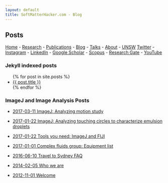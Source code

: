 ```yaml
---
layout: default
title: SoftMatterHacker.com - Blog
---
```


## Posts

 [Home](index.md) - [Research](research.md) - [Publications](publications.md) -  [Blog](blog.md) - [Talks](talks.md) - [About](people.md) -  [UNSW](https://research.unsw.edu.au/people/associate-professor-patrick-spicer) 
 [Twitter](http://twitter.com/SoftMatterHackr/) -  [Instagram](http://instagram.com/softmatterhacker/) -   [LinkedIn](http://www.linkedin.com/pub/pat-spicer/2/41a/8b3) -   [Google Scholar](http://scholar.google.com/citations?hl=en&user=PyAxphYAAAAJ&view_op=list_works&pagesize=100) -  [Scopus](http://www.scopus.com/authid/detail.url?origin=resultslist&authorId=56210450800) -   [Research Gate](http://www.researchgate.net/profile/Patrick_Spicer/) -  [YouTube](https://www.youtube.com/user/ptspicer)
 
 
### Jekyll indexed posts

<ul>
  {% for post in site.posts %}
    <li>
      <a href="{{ post.url }}">{{ post.title }}</a>
    </li>
  {% endfor %}
</ul> 
 
### ImageJ and Image Analysis Posts
 
-   [2017-03-11 ImageJ: Analyzing motion study](/posts/imagej/motion-study/motionstudy.md)
-   [2017-01-22 ImageJ: Analyzing touching circles to characterize emulsion droplets](https://nonequilibrium.com/post/imagej-touching-circles/imagej-touching-circles.md)
-   [2017-01-22 Tools you need: ImageJ and FIJI](https://nonequilibrium.com/post/imagej-fiji.md)

-   [2017-01-01 Complex fluids group: Equipment list](https://nonequilibrium.com/post/group-equipment/groupequipment.md)

-   [2016-06-10 Travel to Sydney FAQ](https://nonequilibrium.com/post/travelsydneyfaq.md)
-   [2014-02-05 Who we are](https://nonequilibrium.com/post/whoweare.md)
-   [2012-11-01 Welcome](https://nonequilibrium.com/post/welcome.md)
 